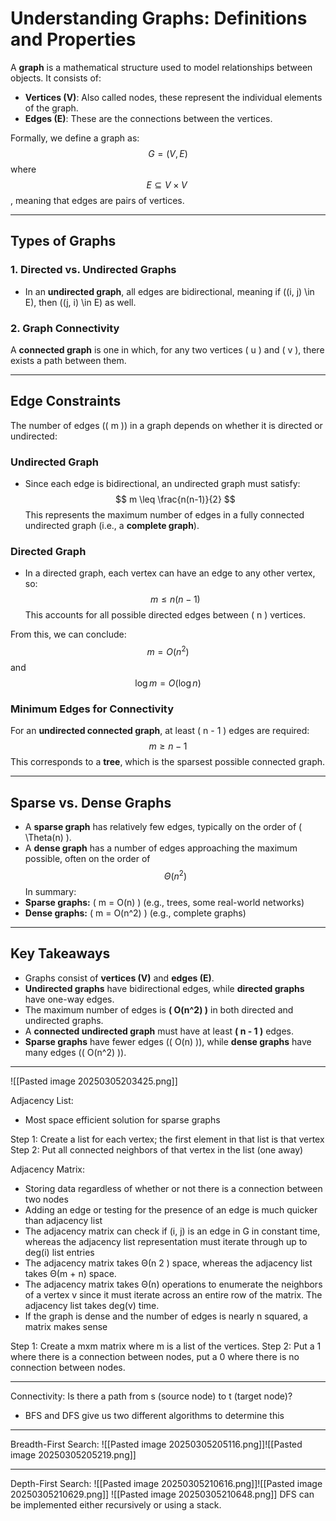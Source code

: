 # Understanding Graphs: Definitions and Properties

A **graph** is a mathematical structure used to model relationships between objects. It consists of:
- **Vertices (V)**: Also called nodes, these represent the individual elements of the graph.
- **Edges (E)**: These are the connections between the vertices.

Formally, we define a graph as:
$$
G = (V, E)
$$
where  $$E \subseteq V \times V \ $$, meaning that edges are pairs of vertices.

---

## Types of Graphs

### 1. Directed vs. Undirected Graphs
- In an **undirected graph**, all edges are bidirectional, meaning if \((i, j) \in E\), then \((j, i) \in E\) as well.
### 2. Graph Connectivity
A **connected graph** is one in which, for any two vertices \( u \) and \( v \), there exists a path between them.

---

## Edge Constraints

The number of edges (\( m \)) in a graph depends on whether it is directed or undirected:

### **Undirected Graph**
- Since each edge is bidirectional, an undirected graph must satisfy:
  $$
  m \leq \frac{n(n-1)}{2}
  $$
  This represents the maximum number of edges in a fully connected undirected graph (i.e., a **complete graph**).

### **Directed Graph**
- In a directed graph, each vertex can have an edge to any other vertex, so:
   $$
  m \leq n(n - 1)
 $$
  This accounts for all possible directed edges between \( n \) vertices.

From this, we can conclude:
 $$
m = O(n^2)
 $$
and
 $$
\log m = O(\log n)
 $$

### **Minimum Edges for Connectivity**
For an **undirected connected graph**, at least \( n - 1 \) edges are required:
 $$
m \geq n - 1
 $$
This corresponds to a **tree**, which is the sparsest possible connected graph.

---

## Sparse vs. Dense Graphs
- A **sparse graph** has relatively few edges, typically on the order of \( \Theta(n) \).
- A **dense graph** has a number of edges approaching the maximum possible, often on the order of  $$\Theta(n^2)  $$
In summary:
- **Sparse graphs:** \( m = O(n) \) (e.g., trees, some real-world networks)
- **Dense graphs:** \( m = O(n^2) \) (e.g., complete graphs)

---

## Key Takeaways
- Graphs consist of **vertices (V)** and **edges (E)**.
- **Undirected graphs** have bidirectional edges, while **directed graphs** have one-way edges.
- The maximum number of edges is **\( O(n^2) \)** in both directed and undirected graphs.
- A **connected undirected graph** must have at least **\( n - 1 \)** edges.
- **Sparse graphs** have fewer edges (\( O(n) \)), while **dense graphs** have many edges (\( O(n^2) \)).

---
![[Pasted image 20250305203425.png]]

Adjacency List: 
- Most space efficient solution for sparse graphs

Step 1: Create a list for each vertex; the first element in that list is that vertex
Step 2: Put all connected neighbors of that vertex in the list (one away)


Adjacency Matrix:
- Storing data regardless of whether or not there is a connection between two nodes 
- Adding an edge or testing for the presence of an edge is much quicker than adjacency list
- The adjacency matrix can check if (i, j) is an edge in G in constant time, whereas the adjacency list representation must iterate through up to deg(i) list entries
- The adjacency matrix takes Θ(n 2 ) space, whereas the adjacency list takes Θ(m + n) space. 
- The adjacency matrix takes Θ(n) operations to enumerate the neighbors of a vertex v since it must iterate across an entire row of the matrix. The adjacency list takes deg(v) time.
- If the graph is dense and the number of edges is nearly n squared, a matrix makes sense

Step 1: Create a mxm matrix where m is a list of the vertices. 
Step 2: Put a 1 where there is a connection between nodes, put a 0 where there is no connection between nodes. 

---
Connectivity: 
Is there a path from s (source node) to t (target node)? 
- BFS and DFS give us two different algorithms to determine this

---
Breadth-First Search:
![[Pasted image 20250305205116.png]]![[Pasted image 20250305205219.png]]

---
Depth-First Search:
![[Pasted image 20250305210616.png]]![[Pasted image 20250305210629.png]]
![[Pasted image 20250305210648.png]]
DFS can be implemented either recursively or using a stack.

